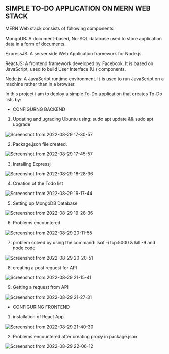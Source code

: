 ## SIMPLE TO-DO APPLICATION ON MERN WEB STACK

MERN Web stack consists of following components:

MongoDB: A document-based, No-SQL database used to store application data in a form of documents.

ExpressJS: A server side Web Application framework for Node.js.

ReactJS: A frontend framework developed by Facebook. It is based on JavaScript, used to build User Interface (UI) components.

Node.js: A JavaScript runtime environment. It is used to run JavaScript on a machine rather than in a browser.

In this project i am to deploy a simple To-Do application that creates To-Do lists by:

* CONFIGURNG BACKEND
1) Updating and ugrading Ubuntu using: sudo apt update && sudo apt upgrade

![Screenshot from 2022-08-29 17-30-57](https://user-images.githubusercontent.com/110517150/187282687-cc946c93-e56d-4eae-8af6-21e58fb07dc5.png)

2) Package.json file created.

![Screenshot from 2022-08-29 17-45-57](https://user-images.githubusercontent.com/110517150/187282525-a772101f-bf78-4dc1-a945-07e6c91b03e4.png)

3) Installing Expressj

![Screenshot from 2022-08-29 18-28-36](https://user-images.githubusercontent.com/110517150/187282438-b7db0265-67b3-41e5-acd3-e7180029074b.png)

4) Creation of the Todo list

![Screenshot from 2022-08-29 19-17-44](https://user-images.githubusercontent.com/110517150/187282179-e0a01416-26e9-4ecd-bff8-9399c6a18eae.png)


5) Setting up MongoDB Database

![Screenshot from 2022-08-29 19-28-36](https://user-images.githubusercontent.com/110517150/187282062-ca0e9bf9-4225-4f75-a55f-6701d71c06fc.png)

6) Problems encountered

![Screenshot from 2022-08-29 20-11-55](https://user-images.githubusercontent.com/110517150/187281867-6cf3c51e-225a-43ed-9115-403731fd1680.png)

7) problem solved by using the command: lsof -i tcp:5000 & kill -9 and node code

![Screenshot from 2022-08-29 20-20-51](https://user-images.githubusercontent.com/110517150/187281562-10bb42b0-cf0e-4ba4-8d7b-012f5a22180b.png)

8) creating a post request for API

![Screenshot from 2022-08-29 21-15-41](https://user-images.githubusercontent.com/110517150/187293224-019ea35a-bf98-43d0-9dc7-e3c38677f624.png)

9) Getting a request from API

![Screenshot from 2022-08-29 21-27-31](https://user-images.githubusercontent.com/110517150/187292286-08303b74-217f-49b2-a517-6bb89e3a1d81.png)

* CONFIGURING FRONTEND
1) installation of React App

![Screenshot from 2022-08-29 21-40-30](https://user-images.githubusercontent.com/110517150/187294931-03145d84-ec4a-4651-92da-f0b7348e0ce4.png)

2) Problems encountered after creating proxy in package.json

![Screenshot from 2022-08-29 22-06-12](https://user-images.githubusercontent.com/110517150/187299267-e6ffdb68-61c4-4793-b5bb-dc0df7084a5f.png)
